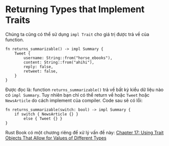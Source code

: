 # Returning Types that Implement Traits

Chúng ta cũng có thể sử dụng `impl Trait` cho giá trị được trả về của function.

```rust,editable
fn returns_summarizable() -> impl Summary {
    Tweet {
        username: String::from("horse_ebooks"),
        content: String::from("ahihi"),
        reply: false,
        retweet: false,
    }
}
```

Được đọc là: function `returns_summarizable()` trả về bất kỳ kiểu dữ liệu nào có `impl Summary`.
Tuy nhiên bạn chỉ có thể return về hoặc `Tweet`
hoặc `NewsArticle` do cách implement của compiler. Code sau sẽ có lỗi:

```rust,editable
fn returns_summarizable(switch: bool) -> impl Summary {
    if switch { NewsArticle {} }
		else { Tweet {} }
}
```

Rust Book có một chương riêng để xử lý vấn đề này: [Chapter 17: Using Trait Objects That Allow for Values of Different Types](https://doc.rust-lang.org/book/ch17-02-trait-objects.html#using-trait-objects-that-allow-for-values-of-different-types)

